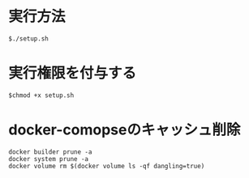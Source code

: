 # 実行方法
```
$./setup.sh
```

# 実行権限を付与する
```
$chmod +x setup.sh
```

# docker-comopseのキャッシュ削除
```
docker builder prune -a
docker system prune -a
docker volume rm $(docker volume ls -qf dangling=true)
```